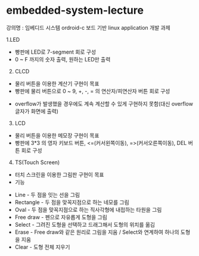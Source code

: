 # embedded-system-lecture

강의명 : 임베디드 시스템
ordroid-c 보드 기반 linux application 개발 과제

1.LED
 - 빵판에 LED로 7-segment 회로 구성
 - 0 ~ F 까지의 숫자 출력, 원하는 LED만 출력
 
2. CLCD
 - 물리 버튼을 이용한 계산기 구현이 목표
 - 빵판에 물리 버튼으로 0 ~ 9, +, -, = 의 연산자/피연산자 버튼 회로 구성
  * overflow가 발생했을 경우에도 계속 계산할 수 있게 구현하지 못함(대신 overflow 글자가 화면에 출력)
 
3. LCD
 - 물리 버튼을 이용한 메모장 구현이 목표
 - 빵판에 3*3 의 영자 키보드 버튼, <=(커서왼쪽이동), =>(커서오른쪽이동), DEL 버튼 회로 구성

4. TS(Touch Screen)
 - 터치 스크린을 이용한 그림판 구현이 목표
 - 기능
  * Line - 두 점을 잇는 선을 그림
  * Rectangle - 두 점을 맞꼭지점으로 하는 네모를 그림
  * Oval - 두 점을 맞꼭지점으로 하는 직사각형에 내접하는 타원을 그림
  * Free draw - 펜으로 자유롭게 도형을 그림
  * Select - 그려진 도형을 선택하고 드래그해서 도형의 위치를 옮김
  * Erase - Free draw와 같은 원리로 그림을 지움 / Select와 연계하여 하나의 도형을 지움
  * Clear - 도형 전체 지우기
  
